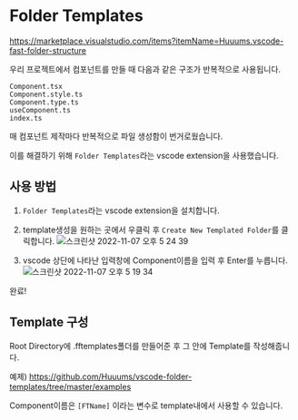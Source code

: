 # Folder Templates

https://marketplace.visualstudio.com/items?itemName=Huuums.vscode-fast-folder-structure

우리 프로젝트에서 컴포넌트를 만들 때 다음과 같은 구조가 반복적으로 사용됩니다.

```plaintext
Component.tsx
Component.style.ts
Component.type.ts
useComponent.ts
index.ts
```

매 컴포넌트 제작마다 반복적으로 파일 생성함이 번거로웠습니다.

이를 해결하기 위해 `Folder Templates`라는 vscode extension을 사용했습니다.

## 사용 방법

1. `Folder Templates`라는 vscode extension을 설치합니다.

2. template생성을 원하는 곳에서 우클릭 후 `Create New Templated Folder`를 클릭합니다.
   ![스크린샷 2022-11-07 오후 5 24 39](https://user-images.githubusercontent.com/113417468/200261286-b604ec7e-26ec-4528-a823-6e085f6af1c3.png)

3. vscode 상단에 나타난 입력창에 Component이름을 입력 후 Enter를 누릅니다.
   ![스크린샷 2022-11-07 오후 5 19 34](https://user-images.githubusercontent.com/113417468/200260288-b3677675-328f-4c0c-bd6f-97bde1bb8958.png)

완료!

## Template 구성

Root Directory에 .fftemplates폴더를 만들어준 후 그 안에 Template를 작성해줍니다.

예제)
https://github.com/Huuums/vscode-folder-templates/tree/master/examples

Component이름은 `[FTName]` 이라는 변수로 template내에서 사용할 수 있습니다.
